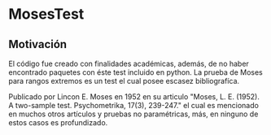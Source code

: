 # MosesTest

## Motivación

El código fue creado con finalidades académicas, además, de no haber encontrado paquetes con éste test incluido en python. La prueba de Moses para rangos extremos es un test el cual posee escasez bibliografíca.

Publicado por Lincon E. Moses en 1952 en su articulo "Moses, L. E. (1952). A two-sample test. Psychometrika, 17(3), 239-247." el cual es mencionado en muchos otros artículos y pruebas no paramétricas, más, en ninguno de estos casos es profundizado.
